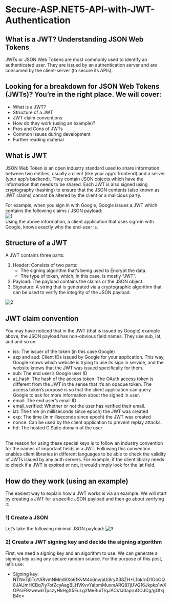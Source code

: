 # Secure-ASP.NET5-API-with-JWT-Authentication
## What is a JWT? Understanding JSON Web Tokens 
JWTs or JSON Web Tokens are most commonly used to identify an authenticated user. They are issued by an authentication server and are consumed by the client-server (to secure its APIs).

## Looking for a breakdown for JSON Web Tokens (JWTs)? You’re in the right place. We will cover:

* What is a JWT?
* Structure of a JWT
* JWT claim conventions
* How do they work (using an example)?
* Pros and Cons of JWTs
* Common issues during development
* Further reading material

## What is JWT
JSON Web Token is an open industry standard used to share information between two entities, usually a client (like your app’s frontend) and a server (your app’s backend).
They contain JSON objects which have the information that needs to be shared. Each JWT is also signed using cryptography (hashing) to ensure that the JSON contents (also known as JWT claims) cannot be altered by the client or a malicious party. 
<br />


For example, when you sign in with Google, Google issues a JWT which contains the following claims / JSON payload:
<br />
![1](https://user-images.githubusercontent.com/43557035/228237636-c255d758-8a55-4b22-b8f0-b8c5fc0ca9ed.png)
<br />
Using the above information, a client application that uses sign-in with Google, knows exactly who the end-user is.
<br />

## Structure of a JWT
A JWT contains three parts:
1. Header: Consists of two parts: 
    - The signing algorithm that’s being used to Encrypt the data.
    - The type of token, which, in this case, is mostly “JWT”.
2. Payload: The payload contains the claims or the JSON object.
3. Signature: A string that is generated via a cryptographic algorithm that can be used to verify the integrity of the JSON payload.

![2](https://user-images.githubusercontent.com/43557035/228240767-b416011f-9cce-4e72-9d03-88387a2b0dd4.png)
<br />

## JWT claim convention
You may have noticed that in the JWT (that is issued by Google) example above, the JSON payload has non-obvious field names. They use sub, iat, aud and so on:
- iss: The issuer of the token (in this case Google)
- azp and aud: Client IDs issued by Google for your application. This way, Google knows which website is trying to use its sign in service, and the website knows that the JWT was issued specifically for them.
- sub: The end user’s Google user ID
- at_hash: The hash of the access token. The OAuth access token is different from the JWT in the sense that it’s an opaque token. The access token’s purpose is so that the client application can query Google to ask for more information about the signed in user.
- email: The end user’s email ID
- email_verified: Whether or not the user has verified their email.
- iat: The time (in milliseconds since epoch) the JWT was created
- exp: The time (in milliseconds since epoch) the JWT was created
- nonce: Can be used by the client application to prevent replay attacks.
- hd: The hosted G Suite domain of the user
<br />
The reason for using these special keys is to follow an industry convention for the names of important fields in a JWT. Following this convention enables client libraries in different languages to be able to check the validity of JWTs issued by any auth servers. For example, if the client library needs to check if a JWT is expired or not, it would simply look for the iat field.

## How do they work (using an example)
The easiest way to explain how a JWT works is via an example. We will start by creating a JWT for a specific JSON payload and then go about verifying it:

### 1) Create a JSON
Let’s take the following minimal JSON payload:
![3](https://user-images.githubusercontent.com/43557035/228242972-29402067-79cf-4ec7-b446-f89e4a67116f.png)

### 2) Create a JWT signing key and decide the signing algorithm
First, we need a signing key and an algorithm to use. We can generate a signing key using any secure random source. For the purpose of this post, let’s use:
- Signing key: 
<span style="color: read"> NTNv7j0TuYARvmNMmWXo6fKvM4o6nv/aUi9ryX38ZH+L1bkrnD1ObOQ8JAUmHCBq7Iy7otZcyAagBLHVKvvYaIpmMuxmARQ97jUVG16Jkpkp1wXOPsrF9zwew6TpczyHkHgX5EuLg2MeBuiT/qJACs1J0apruOOJCg/gOtkjB4c= </span>
